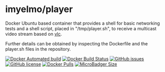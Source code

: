 # imyelmo/player
Docker Ubuntu based container that provides a shell for basic networking tests and a shell script, placed in "/tmp/player.sh",  to receive a multicast video stream  based on [vlc](https://www.videolan.org/vlc/).

Further details can be obtained by inspecting the Dockerfile and the player.sh files in the repository.


[![Docker Automated build](https://img.shields.io/docker/cloud/automated/imyelmo/player.svg?style=for-the-badge)](https://hub.docker.com/r/imyelmo/player/) 
[![Docker Build Status](https://img.shields.io/docker/cloud/build/imyelmo/player.svg?style=for-the-badge)](https://hub.docker.com/r/imyelmo/player/) 
[![GitHub issues](https://img.shields.io/github/issues/imyelmo/player.svg?style=for-the-badge)](https://github.com/imyelmo/player/issues) 
[![GitHub license](https://img.shields.io/github/license/imyelmo/player.svg?style=for-the-badge)](https://github.com/imyelmo/player/blob/master/LICENSE) 
[![Docker Pulls](https://img.shields.io/docker/pulls/imyelmo/player.svg?style=for-the-badge)](https://hub.docker.com/r/imyelmo/player/) 
[![MicroBadger Size](https://img.shields.io/docker/image-size/imyelmo/player/latest.svg?style=for-the-badge)](https://hub.docker.com/r/imyelmo/player/)
